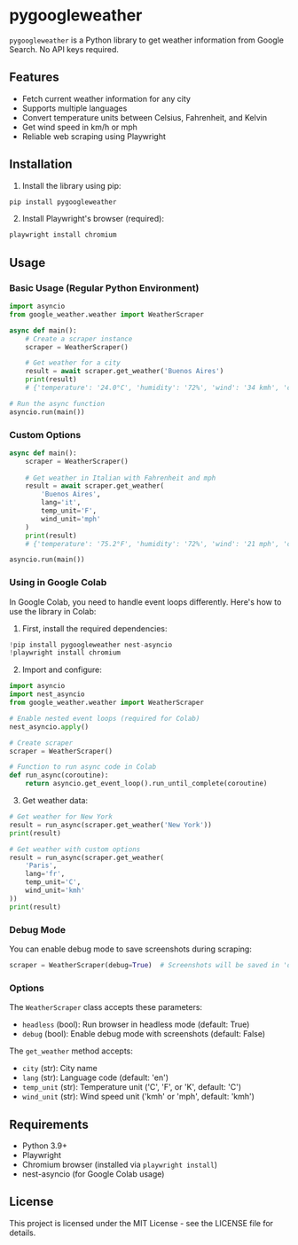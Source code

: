 # pygoogleweather

`pygoogleweather` is a Python library to get weather information from Google Search. No API keys required.

## Features

- Fetch current weather information for any city
- Supports multiple languages
- Convert temperature units between Celsius, Fahrenheit, and Kelvin
- Get wind speed in km/h or mph
- Reliable web scraping using Playwright

## Installation

1. Install the library using pip:

```bash
pip install pygoogleweather
```

2. Install Playwright's browser (required):

```bash
playwright install chromium
```

## Usage

### Basic Usage (Regular Python Environment)

```python
import asyncio
from google_weather.weather import WeatherScraper

async def main():
    # Create a scraper instance
    scraper = WeatherScraper()

    # Get weather for a city
    result = await scraper.get_weather('Buenos Aires')
    print(result)
    # {'temperature': '24.0°C', 'humidity': '72%', 'wind': '34 kmh', 'condition': 'Mayormente soleado', 'location': 'Buenos Aires, Argentina'}

# Run the async function
asyncio.run(main())
```

### Custom Options

```python
async def main():
    scraper = WeatherScraper()
    
    # Get weather in Italian with Fahrenheit and mph
    result = await scraper.get_weather(
        'Buenos Aires', 
        lang='it',
        temp_unit='F',
        wind_unit='mph'
    )
    print(result)
    # {'temperature': '75.2°F', 'humidity': '72%', 'wind': '21 mph', 'condition': 'Per lo più soleggiato', 'location': 'Buenos Aires, Argentina'}

asyncio.run(main())
```

### Using in Google Colab

In Google Colab, you need to handle event loops differently. Here's how to use the library in Colab:

1. First, install the required dependencies:
```python
!pip install pygoogleweather nest-asyncio
!playwright install chromium
```

2. Import and configure:
```python
import asyncio
import nest_asyncio
from google_weather.weather import WeatherScraper

# Enable nested event loops (required for Colab)
nest_asyncio.apply()

# Create scraper
scraper = WeatherScraper()

# Function to run async code in Colab
def run_async(coroutine):
    return asyncio.get_event_loop().run_until_complete(coroutine)
```

3. Get weather data:
```python
# Get weather for New York
result = run_async(scraper.get_weather('New York'))
print(result)

# Get weather with custom options
result = run_async(scraper.get_weather(
    'Paris',
    lang='fr',
    temp_unit='C',
    wind_unit='kmh'
))
print(result)
```

### Debug Mode

You can enable debug mode to save screenshots during scraping:

```python
scraper = WeatherScraper(debug=True)  # Screenshots will be saved in 'debug_screenshots' directory
```

### Options

The `WeatherScraper` class accepts these parameters:
- `headless` (bool): Run browser in headless mode (default: True)
- `debug` (bool): Enable debug mode with screenshots (default: False)

The `get_weather` method accepts:
- `city` (str): City name
- `lang` (str): Language code (default: 'en')
- `temp_unit` (str): Temperature unit ('C', 'F', or 'K', default: 'C')
- `wind_unit` (str): Wind speed unit ('kmh' or 'mph', default: 'kmh')

## Requirements

- Python 3.9+
- Playwright
- Chromium browser (installed via `playwright install`)
- nest-asyncio (for Google Colab usage)

## License

This project is licensed under the MIT License - see the LICENSE file for details.

